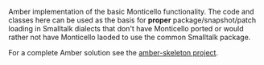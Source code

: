 Amber implementation of the basic Monticello functionality. The code and classes here can be used as the basis for
**proper** package/snapshot/patch loading in Smalltalk dialects that don't have Monticello ported or would
rather not have Monticello laoded to use the common Smalltalk package.

For a complete Amber solution see the [amber-skeleton project](https://github.com/dalehenrich/amber-skeleton).